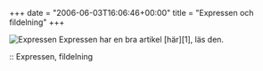 +++
date = "2006-06-03T16:06:46+00:00"
title = "Expressen och fildelning"
+++

<img id="image73" src="/images/2006/06/de13c7e7.gif" alt="Expressen" />  
Expressen har en bra artikel [här][1], läs den.

:: Expressen, fildelning

<small></small>

 [1]: http://expressen.se/index.jsp?a=601757
